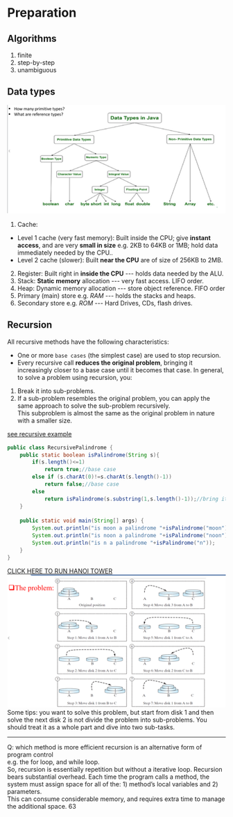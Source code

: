 # Preparation
## Algorithms
1. finite 
2. step-by-step
3. unambiguous

## Data types
![img.png](img.png)
1. Cache: 
  * Level 1 cache (very fast memory): Built inside the CPU; give **instant access**, and are very **small in size** e.g. 2KB to 64KB or 1MB; hold data immediately needed by the CPU..
  * Level 2 cache (slower): Built **near the CPU** are of size of 256KB to 2MB.
2. Register: Built right in **inside the CPU** --- holds data needed by the ALU. 
2. Stack: **Static memory** allocation --- very fast access. LIFO order. 
2. Heap: Dynamic memory allocation --- store object reference. FIFO order
2. Primary (main) store e.g. _RAM_ --- holds the stacks and heaps.
6. Secondary store e.g. _ROM_ --- Hard Drives, CDs, flash drives.  

## Recursion 
All recursive methods have the following characteristics: 
* One or more `base cases` (the simplest case) are used to stop recursion.
* Every recursive call **reduces the original problem**, bringing it increasingly closer to a base case until it becomes that case.
In general, to solve a problem using recursion, you: 
1. Break it into sub-problems. 
2. If a sub-problem resembles the original problem, you can apply the same approach to solve the sub-problem recursively.  
This subproblem is almost the same as the original problem in nature
with a smaller size.

[see recursive example](../algorithmAnalysis/recursiveBS.java)


```java
public class RecursivePalindrome {
    public static boolean isPalindrome(String s){
        if(s.length()<=1)
            return true;//base case
        else if (s.charAt(0)!=s.charAt(s.length()-1))
            return false;//base case
        else
            return isPalindrome(s.substring(1,s.length()-1));//bring it closer to base case, as we are reducing the original problem
    }

    public static void main(String[] args) {
        System.out.println("is moon a palindrome "+isPalindrome("moon"));
        System.out.println("is noon a palindrome "+isPalindrome("noon"));
        System.out.println("is n a palindrome "+isPalindrome("n"));
    }
}
```

[CLICK HERE TO RUN HANOI TOWER](./Hanoi.java)
![img_1.png](img_1.png)
Some tips: you want to solve this problem, but start from disk 1 and then solve the next disk 2 is not divide the
problem into sub-problems. You should treat it as a whole part and dive into two sub-tasks. 

---
Q: which method is more efficient 
recursion is an alternative form of program control   
e.g. the for loop, and while loop.   
So, recursion is essentially repetition but without a iterative loop.
Recursion bears substantial overhead.
Each time the program calls a method, the system must assign space for all of the: 1) method’s local variables and 2) parameters.  
This can consume considerable memory, and requires extra time to manage the additional space.
63
